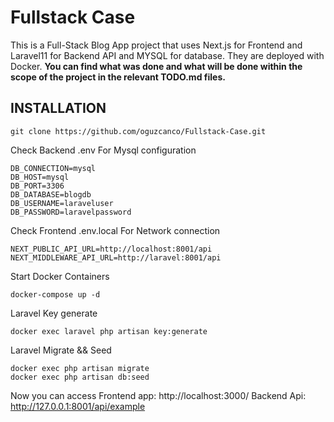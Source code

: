 # Fullstack Case

This is a Full-Stack Blog App project that uses Next.js for Frontend and Laravel11 for Backend API and MYSQL for database. They are deployed with Docker.
**You can find what was done and what will be done within the scope of the project in the relevant TODO.md files.**

## INSTALLATION

`git clone https://github.com/oguzcanco/Fullstack-Case.git`

Check Backend .env For Mysql configuration
```
DB_CONNECTION=mysql
DB_HOST=mysql
DB_PORT=3306
DB_DATABASE=blogdb
DB_USERNAME=laraveluser
DB_PASSWORD=laravelpassword
```

Check Frontend .env.local For Network connection
```
NEXT_PUBLIC_API_URL=http://localhost:8001/api
NEXT_MIDDLEWARE_API_URL=http://laravel:8001/api
```

Start Docker Containers

`docker-compose up -d`


Laravel Key generate

`docker exec laravel php artisan key:generate`

Laravel Migrate && Seed
```
docker exec php artisan migrate
docker exec php artisan db:seed
```

Now you can access Frontend app: http://localhost:3000/
Backend Api: http://127.0.0.1:8001/api/example
